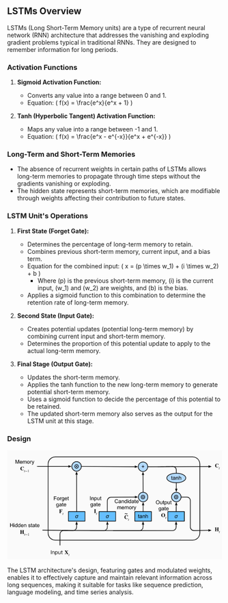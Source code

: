 ## LSTMs Overview

LSTMs (Long Short-Term Memory units) are a type of recurrent neural network (RNN) architecture that addresses the vanishing and exploding gradient problems typical in traditional RNNs. They are designed to remember information for long periods.

### Activation Functions

1. **Sigmoid Activation Function:**

   - Converts any value into a range between 0 and 1.
   - Equation: \( f(x) = \frac{e^x}{e^x + 1} \)

2. **Tanh (Hyperbolic Tangent) Activation Function:**
   - Maps any value into a range between -1 and 1.
   - Equation: \( f(x) = \frac{e^x - e^{-x}}{e^x + e^{-x}} \)

### Long-Term and Short-Term Memories

- The absence of recurrent weights in certain paths of LSTMs allows long-term memories to propagate through time steps without the gradients vanishing or exploding.
- The hidden state represents short-term memories, which are modifiable through weights affecting their contribution to future states.

### LSTM Unit's Operations

1. **First State (Forget Gate):**

   - Determines the percentage of long-term memory to retain.
   - Combines previous short-term memory, current input, and a bias term.
   - Equation for the combined input: \( x = (p \times w_1) + (i \times w_2) + b \)
     - Where \(p\) is the previous short-term memory, \(i\) is the current input, \(w_1\) and \(w_2\) are weights, and \(b\) is the bias.
   - Applies a sigmoid function to this combination to determine the retention rate of long-term memory.

2. **Second State (Input Gate):**

   - Creates potential updates (potential long-term memory) by combining current input and short-term memory.
   - Determines the proportion of this potential update to apply to the actual long-term memory.

3. **Final Stage (Output Gate):**
   - Updates the short-term memory.
   - Applies the tanh function to the new long-term memory to generate potential short-term memory.
   - Uses a sigmoid function to decide the percentage of this potential to be retained.
   - The updated short-term memory also serves as the output for the LSTM unit at this stage.

### Design

![LSTM Architecture Design](../../Images/LSTM/LSTM-architecture.png)

The LSTM architecture's design, featuring gates and modulated weights, enables it to effectively capture and maintain relevant information across long sequences, making it suitable for tasks like sequence prediction, language modeling, and time series analysis.
